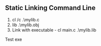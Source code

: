 ## Static Linking Command Line
1. cl /c .\mylib.c
2. lib .\mylib.obj
3. Link with executable - cl main.c .\mylib.lib

Test exe 
